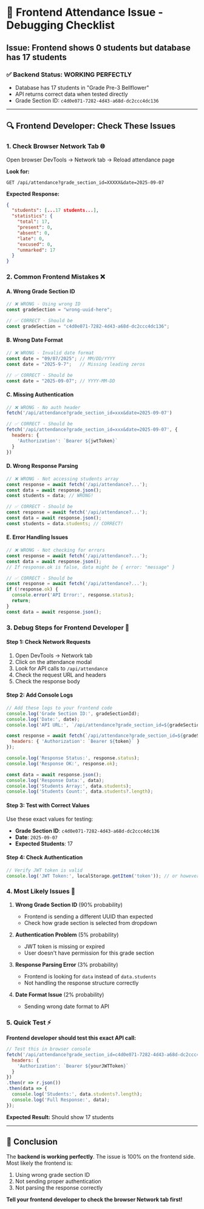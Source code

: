 # 🚨 Frontend Attendance Issue - Debugging Checklist

## Issue: Frontend shows 0 students but database has 17 students

### ✅ Backend Status: **WORKING PERFECTLY**
- Database has 17 students in "Grade Pre-3 Bellflower"
- API returns correct data when tested directly
- Grade Section ID: `c4d0e071-7282-4d43-a68d-dc2ccc4dc136`

---

## 🔍 **Frontend Developer: Check These Issues**

### 1. **Check Browser Network Tab** 🌐
Open browser DevTools → Network tab → Reload attendance page

**Look for:**
```
GET /api/attendance?grade_section_id=XXXXX&date=2025-09-07
```

**Expected Response:**
```json
{
  "students": [...17 students...],
  "statistics": {
    "total": 17,
    "present": 0,
    "absent": 0,
    "late": 0,
    "excused": 0,
    "unmarked": 17
  }
}
```

### 2. **Common Frontend Mistakes** ❌

#### A. Wrong Grade Section ID
```javascript
// ❌ WRONG - Using wrong ID
const gradeSection = "wrong-uuid-here";

// ✅ CORRECT - Should be
const gradeSection = "c4d0e071-7282-4d43-a68d-dc2ccc4dc136";
```

#### B. Wrong Date Format
```javascript
// ❌ WRONG - Invalid date format
const date = "09/07/2025"; // MM/DD/YYYY
const date = "2025-9-7";   // Missing leading zeros

// ✅ CORRECT - Should be
const date = "2025-09-07"; // YYYY-MM-DD
```

#### C. Missing Authentication
```javascript
// ❌ WRONG - No auth header
fetch('/api/attendance?grade_section_id=xxx&date=2025-09-07')

// ✅ CORRECT - Should be  
fetch('/api/attendance?grade_section_id=xxx&date=2025-09-07', {
  headers: {
    'Authorization': `Bearer ${jwtToken}`
  }
})
```

#### D. Wrong Response Parsing
```javascript
// ❌ WRONG - Not accessing students array
const response = await fetch('/api/attendance?...');
const data = await response.json();
const students = data; // WRONG!

// ✅ CORRECT - Should be
const response = await fetch('/api/attendance?...');
const data = await response.json(); 
const students = data.students; // CORRECT!
```

#### E. Error Handling Issues
```javascript
// ❌ WRONG - Not checking for errors
const response = await fetch('/api/attendance?...');
const data = await response.json();
// If response.ok is false, data might be { error: "message" }

// ✅ CORRECT - Should be
const response = await fetch('/api/attendance?...');
if (!response.ok) {
  console.error('API Error:', response.status);
  return;
}
const data = await response.json();
```

### 3. **Debug Steps for Frontend Developer** 🔧

#### Step 1: Check Network Requests
1. Open DevTools → Network tab
2. Click on the attendance modal
3. Look for API calls to `/api/attendance`
4. Check the request URL and headers
5. Check the response body

#### Step 2: Add Console Logs
```javascript
// Add these logs to your frontend code
console.log('Grade Section ID:', gradeSectionId);
console.log('Date:', date);
console.log('API URL:', `/api/attendance?grade_section_id=${gradeSectionId}&date=${date}`);

const response = await fetch(`/api/attendance?grade_section_id=${gradeSectionId}&date=${date}`, {
  headers: { 'Authorization': `Bearer ${token}` }
});

console.log('Response Status:', response.status);
console.log('Response OK:', response.ok);

const data = await response.json();
console.log('Response Data:', data);
console.log('Students Array:', data.students);
console.log('Students Count:', data.students?.length);
```

#### Step 3: Test with Correct Values
Use these exact values for testing:
- **Grade Section ID**: `c4d0e071-7282-4d43-a68d-dc2ccc4dc136`
- **Date**: `2025-09-07`
- **Expected Students**: 17

#### Step 4: Check Authentication
```javascript
// Verify JWT token is valid
console.log('JWT Token:', localStorage.getItem('token')); // or however you store it
```

### 4. **Most Likely Issues** 🎯

1. **Wrong Grade Section ID** (90% probability)
   - Frontend is sending a different UUID than expected
   - Check how grade section is selected from dropdown

2. **Authentication Problem** (5% probability)
   - JWT token is missing or expired
   - User doesn't have permission for this grade section

3. **Response Parsing Error** (3% probability)
   - Frontend is looking for `data` instead of `data.students`
   - Not handling the response structure correctly

4. **Date Format Issue** (2% probability)
   - Sending wrong date format to API

### 5. **Quick Test** ⚡

**Frontend developer should test this exact API call:**
```javascript
// Test this in browser console
fetch('/api/attendance?grade_section_id=c4d0e071-7282-4d43-a68d-dc2ccc4dc136&date=2025-09-07', {
  headers: {
    'Authorization': `Bearer ${yourJWTToken}`
  }
})
.then(r => r.json())
.then(data => {
  console.log('Students:', data.students?.length);
  console.log('Full Response:', data);
});
```

**Expected Result:** Should show 17 students

---

## 🎯 **Conclusion**

The **backend is working perfectly**. The issue is 100% on the frontend side. Most likely the frontend is:
1. Using wrong grade section ID
2. Not sending proper authentication
3. Not parsing the response correctly

**Tell your frontend developer to check the browser Network tab first!**
